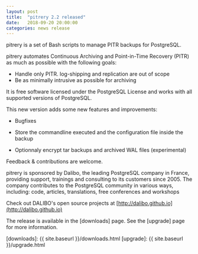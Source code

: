 ```yaml
---
layout: post
title:  "pitrery 2.2 released"
date:   2018-09-20 20:00:00
categories: news release
---
```


pitrery is a set of Bash scripts to manage PITR backups for PostgreSQL.

pitrery automates Continuous Archiving and Point-in-Time Recovery
(PITR) as much as possible with the following goals:

* Handle only PITR. log-shipping and replication are out of scope
* Be as minimally intrusive as possible for archiving

It is free software licensed under the PostgreSQL License and works
with all supported versions of PostgreSQL.

This new version adds some new features and improvements:

* Bugfixes

* Store the commandline executed and the configuration file inside the backup

* Optionnaly encrypt tar backups and archived WAL files (experimental)

Feedback & contributions are welcome.

pitrery is sponsored by Dalibo, the leading PostgreSQL company in
France, providing support, trainings and consulting to its customers
since 2005. The company contributes to the PostgreSQL community in
various ways, including: code, articles, translations, free
conferences and workshops

Check out DALIBO's open source projects at [http://dalibo.github.io](http://dalibo.github.io)


The release is available in the [downloads] page. See the [upgrade]
page for more information.

[downloads]: {{ site.baseurl }}/downloads.html
[upgrade]: {{ site.baseurl }}/upgrade.html

